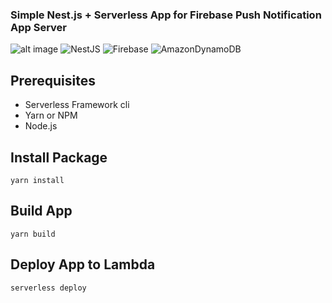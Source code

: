 ### Simple Nest.js + Serverless App for Firebase Push Notification App Server ###

![alt image](https://img.shields.io/badge/Amazon_AWS-232F3E?style=for-the-badge&logo=amazon-aws&logoColor=white) ![NestJS](https://img.shields.io/badge/nestjs-%23E0234E.svg?style=for-the-badge&logo=nestjs&logoColor=white) ![Firebase](https://img.shields.io/badge/Firebase-039BE5?style=for-the-badge&logo=Firebase&logoColor=white) ![AmazonDynamoDB](https://img.shields.io/badge/Amazon%20DynamoDB-4053D6?style=for-the-badge&logo=Amazon%20DynamoDB&logoColor=white)

## Prerequisites ##

- Serverless Framework cli 
- Yarn or NPM
- Node.js

## Install Package ###

`yarn install`

## Build App ##

`yarn build`

## Deploy App to Lambda ##

`serverless deploy`